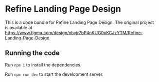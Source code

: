 
  # Refine Landing Page Design

  This is a code bundle for Refine Landing Page Design. The original project is available at https://www.figma.com/design/nbvjr7bP4nKUG0oKCJzYTM/Refine-Landing-Page-Design.

  ## Running the code

  Run `npm i` to install the dependencies.

  Run `npm run dev` to start the development server.
  